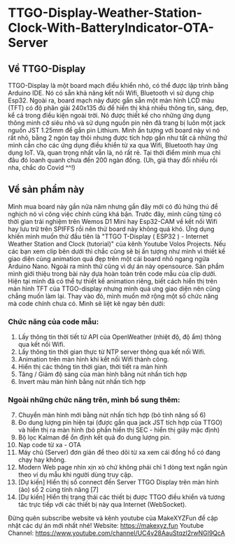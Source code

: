 # TTGO-Display-Weather-Station-Clock-With-BatteryIndicator-OTA-Server

## Về TTGO-Display
TTGO-Display là một board mạch điều khiển nhỏ, có thể được lập trình bằng Arduino IDE. Nó có sẵn khả năng kết nối Wifi, Bluetooth vì sử dụng chip Esp32. Ngoài ra, board mạch này được gắn sẵn một màn hình LCD màu (TFT) có độ phân giải 240x135 đủ để hiển thị khá nhiều thông tin, sáng, đẹp, kể cả trong điều kiện ngoài trời. Nó được thiết kế cho những ứng dụng thông minh cỡ siêu nhỏ và sử dụng nguồn pin nên đã trang bị luôn một jack nguồn JST 1.25mm để gắn pin Lithium. Mình ấn tượng với board này vì nó rất nhỏ, bằng 2 ngón tay thôi nhưng được tích hợp gần như tất cả những thứ mình cần cho các ứng dụng điều khiển từ xa qua Wifi, Bluetooth hay ứng dụng IoT. Và, quan trọng nhất vẫn là, nó rất rẻ. Tại thời điểm mình mua chỉ đâu đó loanh quanh chưa đến 200 ngàn đồng. (Uh, giá thay đổi nhiều rồi nha, chắc do Covid ^^!)

## Về sản phẩm này
Mình mua board này gần nửa năm nhưng gần đây mới có đủ hứng thú để nghịch nó vì công việc chính cũng khá bận. Trước đây, mình cũng từng có thời gian trải nghiệm trên Wemos D1 Mini hay Esp32-CAM về kết nối Wifi hay lưu trữ trên SPIFFS rồi nên thử board này không quá khó. Ứng dụng khiến mình muốn thử đầu tiên là "TTGO T-Display ( ESP32 ) - Internet Weather Station and Clock (tutorial)" của kênh Youtube Volos Projects. Nếu các bạn xem clip bên dưới thì chắc cũng sẽ bị ấn tượng như mình vì thiết kế giao diện cùng animation quá đẹp trên một cái board nhỏ ngang ngửa Arduino Nano. Ngoài ra mình thử cũng vì dự án này opensource. Sản phẩm mình giới thiệu trong bài này dựa hoàn toàn trên code mẫu của clip dưới. Hiện tại mình đã có thể tự thiết kế animation riêng, biết cách hiển thị trên màn hình TFT của TTGO-display nhưng mình quá ưng giao diện nên cũng chẳng muốn làm lại. Thay vào đó, mình muốn mở rộng một số chức năng mà code chính chưa có. Mình sẽ liệt kê ngay bên dưới:

### Chức năng của code mẫu:
1. Lấy thông tin thời tiết từ API của OpenWeather (nhiệt độ, độ ẩm) thông qua kết nối Wifi.
2. Lấy thông tin thời gian thực từ NTP server thông qua kết nối Wifi.
3. Animation trên màn hình khi kết nối Wifi thành công.
4. Hiển thị các thông tin thời gian, thời tiết ra màn hình
5. Tăng / Giảm độ sáng của màn hình bằng nút nhấn tích hợp
6. Invert màu màn hình bằng nút nhấn tích hợp

### Ngoài những chức năng trên, mình bổ sung thêm:
7. Chuyển màn hình mới bằng nút nhấn tích hợp (bỏ tính năng số 6)
8. Đo dung lượng pin hiện tại (được gắn qua jack JST tích hợp của TTGO) và hiển thị ra màn hình (bỏ phần hiển thị SEC - hiển thị giây mặc định)
9. Bộ lọc Kalman để ổn định kết quả đo dung lượng pin.
10. Nạp code từ xa - OTA
11. Máy chủ (Server) đơn giản để theo dõi từ xa xem cái đồng hồ có đang chạy hay không.
12. Modern Web page nhìn xịn xò chứ không phải chỉ 1 dòng text ngắn ngủn theo ví dụ mẫu khi người dùng truy cập.
13. [Dự kiến] Hiển thị số connect đến Server TTGO Display trên màn hình (ảo) số 2 cùng tính năng [7]
14. [Dự kiến] Hiển thị trạng thái các thiết bị được TTGO điều khiển và tương tác trực tiếp với các thiết bị này qua Internet (WebSocket).

Đừng quên subscribe website và kênh youtube của MakeXYZFun để cập nhật các dự án mới nhất nhé!
Website: https://makexyz.fun
Youtube Channel: https://www.youtube.com/channel/UC4v28AauStqzl2rwNGl9QcA
